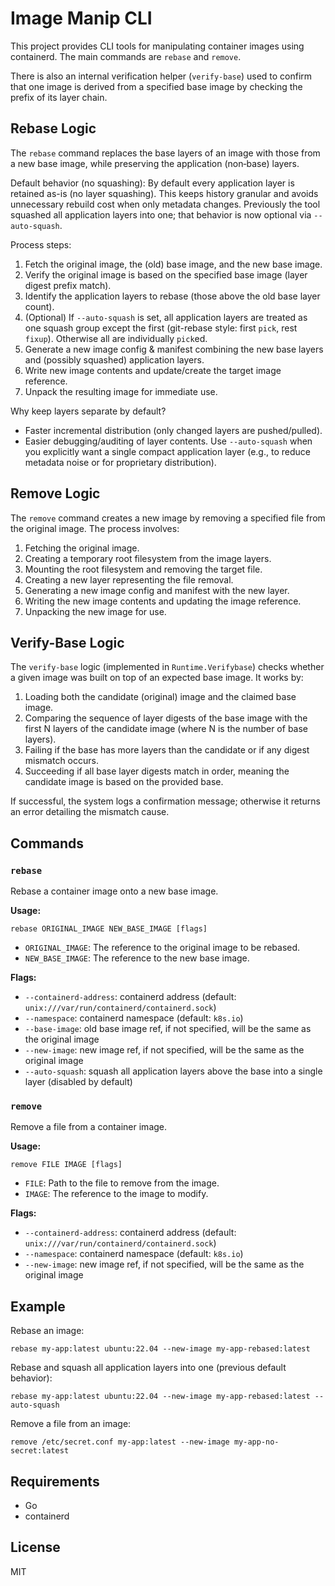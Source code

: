 # Image Manip CLI

This project provides CLI tools for manipulating container images using containerd. The main commands are `rebase` and `remove`.

There is also an internal verification helper (`verify-base`) used to confirm that one image is derived from a specified base image by checking the prefix of its layer chain.


## Rebase Logic

The `rebase` command replaces the base layers of an image with those from a new base image, while preserving the application (non‑base) layers.

Default behavior (no squashing):
By default every application layer is retained as-is (no layer squashing). This keeps history granular and avoids unnecessary rebuild cost when only metadata changes. Previously the tool squashed all application layers into one; that behavior is now optional via `--auto-squash`.

Process steps:
1. Fetch the original image, the (old) base image, and the new base image.
2. Verify the original image is based on the specified base image (layer digest prefix match).
3. Identify the application layers to rebase (those above the old base layer count).
4. (Optional) If `--auto-squash` is set, all application layers are treated as one squash group except the first (git-rebase style: first `pick`, rest `fixup`). Otherwise all are individually `pick`ed.
5. Generate a new image config & manifest combining the new base layers and (possibly squashed) application layers.
6. Write new image contents and update/create the target image reference.
7. Unpack the resulting image for immediate use.

Why keep layers separate by default?
* Faster incremental distribution (only changed layers are pushed/pulled).
* Easier debugging/auditing of layer contents.
Use `--auto-squash` when you explicitly want a single compact application layer (e.g., to reduce metadata noise or for proprietary distribution).


## Remove Logic

The `remove` command creates a new image by removing a specified file from the original image. The process involves:

1. Fetching the original image.
2. Creating a temporary root filesystem from the image layers.
3. Mounting the root filesystem and removing the target file.
4. Creating a new layer representing the file removal.
5. Generating a new image config and manifest with the new layer.
6. Writing the new image contents and updating the image reference.
7. Unpacking the new image for use.

## Verify-Base Logic

The `verify-base` logic (implemented in `Runtime.Verifybase`) checks whether a given image was built on top of an expected base image. It works by:

1. Loading both the candidate (original) image and the claimed base image.
2. Comparing the sequence of layer digests of the base image with the first N layers of the candidate image (where N is the number of base layers).
3. Failing if the base has more layers than the candidate or if any digest mismatch occurs.
4. Succeeding if all base layer digests match in order, meaning the candidate image is based on the provided base.

If successful, the system logs a confirmation message; otherwise it returns an error detailing the mismatch cause.

## Commands

### `rebase`
Rebase a container image onto a new base image.

**Usage:**
```
rebase ORIGINAL_IMAGE NEW_BASE_IMAGE [flags]
```

- `ORIGINAL_IMAGE`: The reference to the original image to be rebased.
- `NEW_BASE_IMAGE`: The reference to the new base image.

**Flags:**
- `--containerd-address`: containerd address (default: `unix:///var/run/containerd/containerd.sock`)
- `--namespace`: containerd namespace (default: `k8s.io`)
- `--base-image`: old base image ref, if not specified, will be the same as the original image
- `--new-image`: new image ref, if not specified, will be the same as the original image
- `--auto-squash`: squash all application layers above the base into a single layer (disabled by default)

### `remove`
Remove a file from a container image.

**Usage:**
```
remove FILE IMAGE [flags]
```

- `FILE`: Path to the file to remove from the image.
- `IMAGE`: The reference to the image to modify.

**Flags:**
- `--containerd-address`: containerd address (default: `unix:///var/run/containerd/containerd.sock`)
- `--namespace`: containerd namespace (default: `k8s.io`)
- `--new-image`: new image ref, if not specified, will be the same as the original image

## Example

Rebase an image:
```
rebase my-app:latest ubuntu:22.04 --new-image my-app-rebased:latest
```

Rebase and squash all application layers into one (previous default behavior):
```
rebase my-app:latest ubuntu:22.04 --new-image my-app-rebased:latest --auto-squash
```

Remove a file from an image:
```
remove /etc/secret.conf my-app:latest --new-image my-app-no-secret:latest
```

## Requirements
- Go
- containerd

## License
MIT

